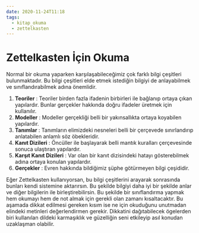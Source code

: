```yaml
---
date: 2020-11-24T11:18
tags:
  - kitap_okuma
  - zettelkasten
---
```


# Zettelkasten İçin Okuma

Normal bir okuma yaparken karşılaşabileceğimiz çok farklı bilgi çeşitleri bulunmaktadır. Bu bilgi çeşitleri elde etmek istediğin bilgiyi de anlayabilmek ve sınıflandırabilmek adına önemlidir.

1. **Teoriler** : Teoriler birden fazla ifadenin birbirleri ile bağlanıp ortaya çıkan yapılardır. Bunlar gerçekler hakkında doğru ifadeler üretmek için kullanılır.
2. **Modeller** : Modeller gerçekliği belli bir yakınsallıkta ortaya koyabilen yapılardır.
3. **Tanımlar** : Tanımların elimizdeki nesneleri belli bir çerçevede sınırlandırıp anlatabilen anlamlı söz öbekleridir.
4. **Kanıt Dizileri** : Öncüller ile başlayarak belli mantık kuralları çerçevesinde sonuca ulaştıran yapılardır.
5. **Karşıt Kanıt Dizileri** : Var olan bir kanıt dizisindeki hatayı gösterebilmek adına ortaya konulan yapılardır.
6. **Gerçekler** : Evren hakkında bildiğimiz şüphe götürmeyen bilgi çeşididir.

Eğer Zettelkasten kullanıyorsan, bu bilgi çeşitlerini arayarak sonrasında bunları kendi sistemine aktarırsın. Bu şekilde bilgiyi daha iyi bir şekilde anlar ve diğer bilgilerin ile birleştirebilirsin. Bu şekilde bir sınıflandırma yapmak hem okumayı hem de not almak için gerekli olan zamanı kısaltacaktır. Bu aşamada dikkat edilmesi gereken kısım ise ne için okuduğunu unutmadan elindeki metinleri değerlendirmen gerekir. Dikkatini dağıtabilecek ögelerden biri kullanılan dildeki karmaşıklık ve güzelliğin seni etkileyip asıl konudan uzaklaşman olabilir.



